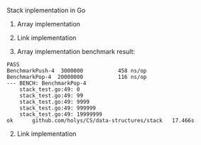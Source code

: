 Stack inplementation in Go

1. Array implementation
2. Link implementation


1. Array implementation benchmark result:

```
PASS
BenchmarkPush-4	 3000000	       458 ns/op
BenchmarkPop-4 	20000000	       116 ns/op
--- BENCH: BenchmarkPop-4
	stack_test.go:49: 0
	stack_test.go:49: 99
	stack_test.go:49: 9999
	stack_test.go:49: 999999
	stack_test.go:49: 19999999
ok  	github.com/holys/CS/data-structures/stack	17.466s
```

2. Link implementation